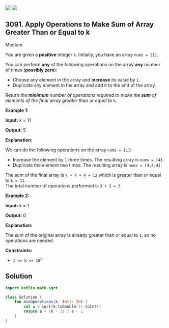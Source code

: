 [![](https://img.shields.io/github/stars/javadev/LeetCode-in-Kotlin?label=Stars&style=flat-square)](https://github.com/javadev/LeetCode-in-Kotlin)
[![](https://img.shields.io/github/forks/javadev/LeetCode-in-Kotlin?label=Fork%20me%20on%20GitHub%20&style=flat-square)](https://github.com/javadev/LeetCode-in-Kotlin/fork)

## 3091\. Apply Operations to Make Sum of Array Greater Than or Equal to k

Medium

You are given a **positive** integer `k`. Initially, you have an array `nums = [1]`.

You can perform **any** of the following operations on the array **any** number of times (**possibly zero**):

*   Choose any element in the array and **increase** its value by `1`.
*   Duplicate any element in the array and add it to the end of the array.

Return _the **minimum** number of operations required to make the **sum** of elements of the final array greater than or equal to_ `k`.

**Example 1:**

**Input:** k = 11

**Output:** 5

**Explanation:**

We can do the following operations on the array `nums = [1]`:

*   Increase the element by `1` three times. The resulting array is `nums = [4]`.
*   Duplicate the element two times. The resulting array is `nums = [4,4,4]`.

The sum of the final array is `4 + 4 + 4 = 12` which is greater than or equal to `k = 11`.   
The total number of operations performed is `3 + 2 = 5`.

**Example 2:**

**Input:** k = 1

**Output:** 0

**Explanation:**

The sum of the original array is already greater than or equal to `1`, so no operations are needed.

**Constraints:**

*   <code>1 <= k <= 10<sup>5</sup></code>

## Solution

```kotlin
import kotlin.math.sqrt

class Solution {
    fun minOperations(k: Int): Int {
        val a = sqrt(k.toDouble()).toInt()
        return a + (k - 1) / a - 1
    }
}
```